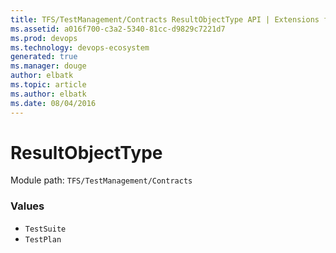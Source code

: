 ```yaml
---
title: TFS/TestManagement/Contracts ResultObjectType API | Extensions for Azure DevOps Services
ms.assetid: a016f700-c3a2-5340-81cc-d9829c7221d7
ms.prod: devops
ms.technology: devops-ecosystem
generated: true
ms.manager: douge
author: elbatk
ms.topic: article
ms.author: elbatk
ms.date: 08/04/2016
---
```


# ResultObjectType

Module path: `TFS/TestManagement/Contracts`

### Values

* `TestSuite` 
* `TestPlan` 
